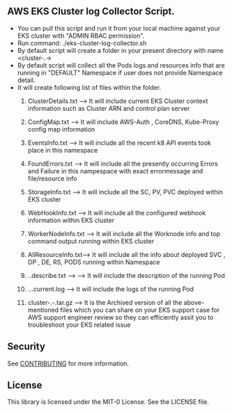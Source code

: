 ## AWS EKS Cluster log Collector Script.

- You can pull this script and run it from your local machine against your EKS cluster with "ADMIN RBAC permission".
- Run command: ./eks-cluster-log-collector.sh <namespace-name>
- By default script will create a folder in your present directory with name <cluster-<Your-EKS-Cluster>.<DATE>-<TimeStamp>>
- By default script will collect all the Pods logs and resources info that are running in "DEFAULT" Namespace if user does not provide Namespace detail.
- It will create following list of files within the folder.
  1. ClusterDetails.txt --> It will include current EKS Cluster context information such as  Cluster ARN and control plan server
  
  2. ConfigMap.txt --> It will include AWS-Auth , CoreDNS, Kube-Proxy config map information
  
  3. EventsInfo.txt --> It will include all the recent k8 API events took place in this namespace
  
  4. FoundErrors.txt --> It will include all the presently occurring Errors and Failure in this nampespace with exact errormessage and file/resource info
  
  5. StorageInfo.txt --> It will include all the SC, PV, PVC deployed within  EKS cluster
  
  6. WebHookInfo.txt --> It will include all the configured webhook information within  EKS cluster
  
  7. WorkerNodeInfo.txt --> It will include all the Worknode info and top command output running within  EKS cluster
  
  8. AllResourceInfo.txt--> It will include all the info about deployed SVC , DP , DE, RS, PODS running within Namespace
  
  9. <namespace>.<Pod-Name>.describe.txt --> --> It will include the description of the running Pod
  
  10. <namespace>.<Pod-Name>.<deployemnt-name>.current.log --> It will include the logs of the running Pod
  
  11. cluster-<Your-EKS-Cluster>.<DATE>-<TimeStamp>.tar.gz --> It is the Archived version of all the above-mentioned files which you can share on your EKS support case for AWS support engineer review so they can efficiently assit you to troubleshoot your EKS related issue

 

## Security

See [CONTRIBUTING](CONTRIBUTING.md#security-issue-notifications) for more information.

## License

This library is licensed under the MIT-0 License. See the LICENSE file.

